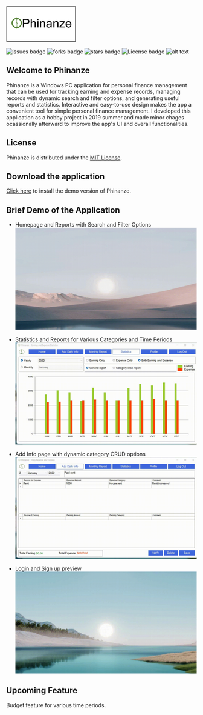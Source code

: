<html>
<img src="Phinanze/Resources/PhinanzeLogo.png" width=180 height=90 style="border: 2px solid dimgray"/>
</html>

![issues badge](https://img.shields.io/github/issues/rezaSaker/MyCost.svg)       ![forks badge](https://img.shields.io/github/forks/rezaSaker/MyCost.svg)  ![stars badge](https://img.shields.io/github/stars/rezaSaker/MyCost.svg)  ![License badge](https://img.shields.io/github/license/rezaSaker/mycost)   ![alt text](https://img.shields.io/badge/Version-1.1.1.5-green.svg)
## Welcome to Phinanze
Phinanze is a Windows PC application for personal finance management that can be used for tracking earning and expense records, managing records with dynamic search and filter options, and generating useful reports and statistics. Interactive and easy-to-use design makes the app a convenient tool for simple personal finance management. I developed this application as a hobby project in 2019 summer and made minor chages ocassionally afterward to improve the app's UI and overall functionalities.

## License
Phinanze is distributed under the [MIT License](https://github.com/rezaSaker/Phinanze/blob/master/LICENSE).

## Download the application 
[Click here](https://rezasaker.com/rezasdev/phinanze/) to install the demo version of Phinanze.

## Brief Demo of the Application
 - Homepage and Reports with Search and Filter Options
![Demo 1](Phinanze/Resources/rec1.gif)

 - Statistics and Reports for Various Categories and Time Periods
![Demo 2](Phinanze/Resources/rec2.gif)

 - Add Info page with dynamic category CRUD options
![Demo 3](Phinanze/Resources/rec3.gif)

 - Login and Sign up preview
![Demo 4](Phinanze/Resources/rec4.gif)

## Upcoming Feature
Budget feature for various time periods. 
